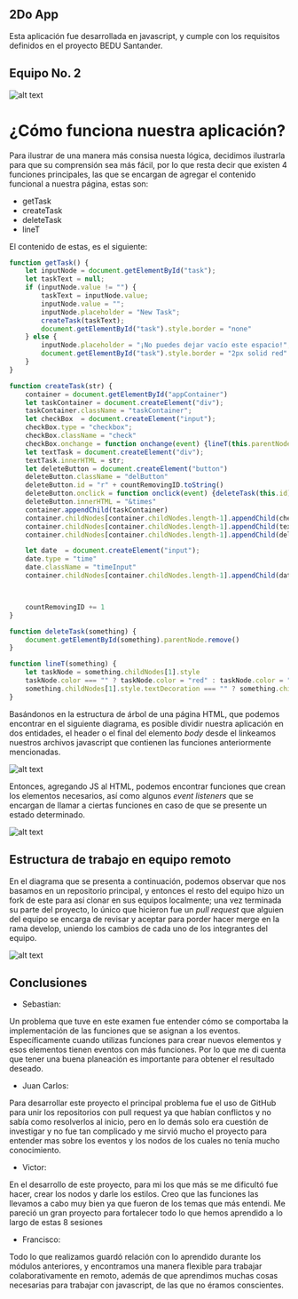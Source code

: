 ## 2Do App
Esta aplicación fue desarrollada en javascript, y cumple con los requisitos definidos en el proyecto BEDU Santander.

## Equipo No. 2
![alt text](https://github.com/devnull404/TODO/blob/develop/assets/doc/PORTADABEDU.svg)

# ¿Cómo funciona nuestra aplicación?
Para ilustrar de una manera más consisa nuesta lógica, decidimos ilustrarla para que su comprensión sea más fácil, por lo que resta decir que existen 4 funciones principales, las que se encargan de agregar el contenido funcional a nuestra página, estas son:

- getTask
- createTask
- deleteTask
- lineT

El contenido de estas, es el siguiente:

``` javascript
function getTask() {
    let inputNode = document.getElementById("task");
    let taskText = null;
    if (inputNode.value != "") {
        taskText = inputNode.value;
        inputNode.value = "";
        inputNode.placeholder = "New Task";
        createTask(taskText);
        document.getElementById("task").style.border = "none"
    } else {
        inputNode.placeholder = "¡No puedes dejar vacío este espacio!";
        document.getElementById("task").style.border = "2px solid red"
    }
}
```

``` javascript
function createTask(str) {
    container = document.getElementById("appContainer")
    let taskContainer = document.createElement("div");
    taskContainer.className = "taskContainer";
    let checkBox  = document.createElement("input");
    checkBox.type = "checkbox";
    checkBox.className = "check"
    checkBox.onchange = function onchange(event) {lineT(this.parentNode)}
    let textTask = document.createElement("div");
    textTask.innerHTML = str;
    let deleteButton = document.createElement("button")
    deleteButton.className = "delButton"
    deleteButton.id = "r" + countRemovingID.toString()
    deleteButton.onclick = function onclick(event) {deleteTask(this.id)}
    deleteButton.innerHTML = "&times"
    container.appendChild(taskContainer)
    container.childNodes[container.childNodes.length-1].appendChild(checkBox)
    container.childNodes[container.childNodes.length-1].appendChild(textTask)
    container.childNodes[container.childNodes.length-1].appendChild(deleteButton)

    let date  = document.createElement("input");
    date.type = "time"
    date.className = "timeInput"
    container.childNodes[container.childNodes.length-1].appendChild(date)



    countRemovingID += 1
}
```

``` javascript
function deleteTask(something) {
    document.getElementById(something).parentNode.remove()
}
```

``` javascript
function lineT(something) {
    let taskNode = something.childNodes[1].style
    taskNode.color === "" ? taskNode.color = "red" : taskNode.color = ""
    something.childNodes[1].style.textDecoration === "" ? something.childNodes[1].style.textDecoration = "line-through" : something.childNodes[1].style.textDecoration = ""
}
```

Basándonos en la estructura de árbol de una página HTML, que podemos encontrar en el siguiente diagrama, es posible dividir nuestra aplicación en dos entidades, el header o el final del elemento *body* desde el linkeamos nuestros archivos javascript que contienen las funciones anteriormente mencionadas.

![alt text](https://github.com/devnull404/TODO/blob/develop/assets/doc/BEDU1.png)

Entonces, agregando JS al HTML, podemos encontrar funciones que crean los elementos necesarios, así como algunos *event listeners* que se encargan de llamar a ciertas funciones en caso de que se presente un estado determinado. 

![alt text](https://github.com/devnull404/TODO/blob/develop/assets/doc/BEDU2.png)

## Estructura de trabajo en equipo remoto
En el diagrama que se presenta a continuación, podemos observar que nos basamos en un repositorio principal, y entonces el resto del equipo hizo un fork de este para así clonar en sus equipos localmente; una vez terminada su parte del proyecto, lo único que hicieron fue un *pull request* que alguien del equipo se encarga de revisar y aceptar para porder hacer merge en la rama develop, uniendo los cambios de cada uno de los integrantes del equipo.

![alt text](https://github.com/devnull404/TODO/blob/develop/assets/doc/GITHUBBEDU.png)


## Conclusiones

- Sebastian:

 Un problema que tuve en este examen fue entender cómo se comportaba la implementación de las funciones que se asignan a los eventos. Específicamente cuando utilizas funciones para crear nuevos elementos y esos elementos tienen eventos con más funciones. Por lo que me di cuenta que tener una buena planeación es importante para obtener el resultado deseado.

 - Juan Carlos:

 Para desarrollar este proyecto el principal problema fue el uso de GitHub para unir los repositorios con pull request ya que habían conflictos y no sabía como resolverlos al inicio, pero en lo demás solo era cuestión de investigar y no fue tan complicado y me sirvió mucho el proyecto para entender mas sobre los eventos y los nodos de los cuales no tenía mucho conocimiento.

 - Victor:

 En el desarrollo de este proyecto, para mi los que más  se me dificultó fue hacer, crear los nodos y darle los estilos. Creo que las funciones las llevamos a cabo muy bien ya que fueron de los temas que más entendi. Me pareció un gran proyecto para fortalecer todo lo que hemos aprendido a lo largo de estas 8  sesiones

 - Francisco:

Todo lo que realizamos guardó relación con lo aprendido durante los módulos anteriores, y encontramos una manera flexible para trabajar colaborativamente en remoto, además de que aprendimos muchas cosas necesarias para trabajar con javascript, de las que no éramos conscientes. 